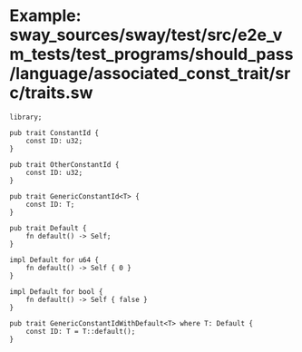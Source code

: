 # Example: sway_sources/sway/test/src/e2e_vm_tests/test_programs/should_pass/language/associated_const_trait/src/traits.sw

```sway
library;

pub trait ConstantId {
    const ID: u32;
}

pub trait OtherConstantId {
    const ID: u32;
}

pub trait GenericConstantId<T> {
    const ID: T;
}

pub trait Default {
    fn default() -> Self;
}

impl Default for u64 {
    fn default() -> Self { 0 }
}

impl Default for bool {
    fn default() -> Self { false }
}

pub trait GenericConstantIdWithDefault<T> where T: Default {
    const ID: T = T::default();
}

```
